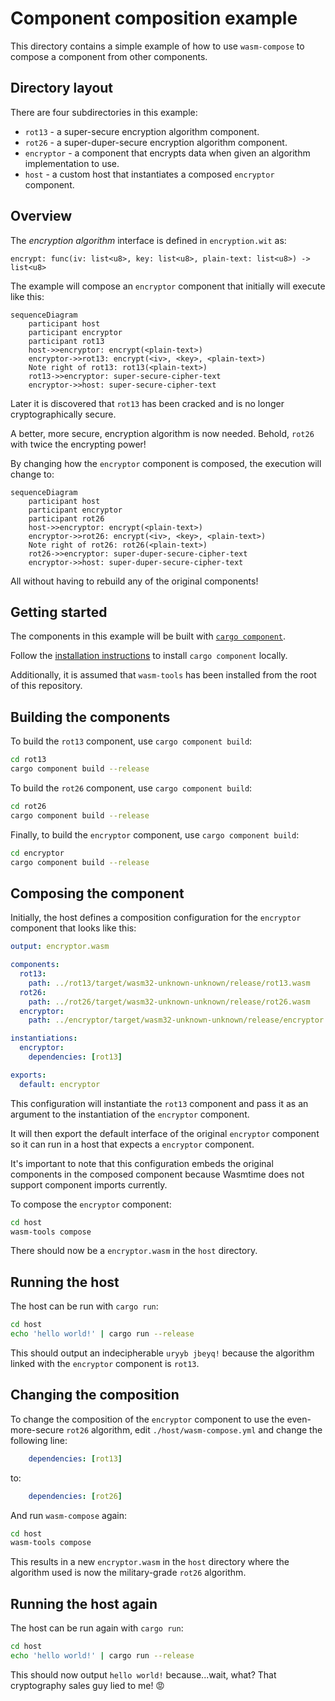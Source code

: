 # Component composition example

This directory contains a simple example of how to use `wasm-compose`
to compose a component from other components.

## Directory layout

There are four subdirectories in this example:

* `rot13` - a super-secure encryption algorithm component.
* `rot26` - a super-duper-secure encryption algorithm component.
* `encryptor` - a component that encrypts data when given an algorithm implementation to use.
* `host` - a custom host that instantiates a composed `encryptor` component.

## Overview

The _encryption algorithm_ interface is defined in `encryption.wit` as:

```wit
encrypt: func(iv: list<u8>, key: list<u8>, plain-text: list<u8>) -> list<u8>
```

The example will compose an `encryptor` component that initially will execute like
this:

```mermaid
sequenceDiagram
    participant host
    participant encryptor
    participant rot13
    host->>encryptor: encrypt(<plain-text>)
    encryptor->>rot13: encrypt(<iv>, <key>, <plain-text>)
    Note right of rot13: rot13(<plain-text>)
    rot13->>encryptor: super-secure-cipher-text
    encryptor->>host: super-secure-cipher-text
```

Later it is discovered that `rot13` has been cracked and is no longer cryptographically
secure.

A better, more secure, encryption algorithm is now needed. Behold, `rot26` with twice the
encrypting power!

By changing how the `encryptor` component is composed, the execution will
change to:

```mermaid
sequenceDiagram
    participant host
    participant encryptor
    participant rot26
    host->>encryptor: encrypt(<plain-text>)
    encryptor->>rot26: encrypt(<iv>, <key>, <plain-text>)
    Note right of rot26: rot26(<plain-text>)
    rot26->>encryptor: super-duper-secure-cipher-text
    encryptor->>host: super-duper-secure-cipher-text
```

All without having to rebuild any of the original components!

## Getting started

The components in this example will be built with [`cargo component`](https://github.com/bytecodealliance/cargo-component).

Follow the [installation instructions](https://github.com/bytecodealliance/cargo-component#installation)
to install `cargo component` locally.

Additionally, it is assumed that `wasm-tools` has been installed from the root of this repository.

## Building the components

To build the `rot13` component, use `cargo component build`:

```sh
cd rot13
cargo component build --release
```

To build the `rot26` component, use `cargo component build`:

```sh
cd rot26
cargo component build --release
```

Finally, to build the `encryptor` component, use `cargo component build`:

```sh
cd encryptor
cargo component build --release
```

## Composing the component

Initially, the host defines a composition configuration for the `encryptor` component
that looks like this:

```yml
output: encryptor.wasm

components:
  rot13:
    path: ../rot13/target/wasm32-unknown-unknown/release/rot13.wasm
  rot26:
    path: ../rot26/target/wasm32-unknown-unknown/release/rot26.wasm
  encryptor:
    path: ../encryptor/target/wasm32-unknown-unknown/release/encryptor.wasm

instantiations:
  encryptor:
    dependencies: [rot13]

exports:
  default: encryptor
```

This configuration will instantiate the `rot13` component and pass it as an
argument to the instantiation of the `encryptor` component.

It will then export the default interface of the original `encryptor` component
so it can run in a host that expects a `encryptor` component.

It's important to note that this configuration embeds the original
components in the composed component because Wasmtime does not support
component imports currently.

To compose the `encryptor` component:

```sh
cd host
wasm-tools compose
```

There should now be a `encryptor.wasm` in the `host` directory.

## Running the host

The host can be run with `cargo run`:

```sh
cd host
echo 'hello world!' | cargo run --release
```

This should output an indecipherable `uryyb jbeyq!` because the algorithm linked with the `encryptor` component
is `rot13`.

## Changing the composition

To change the composition of the `encryptor` component to use the even-more-secure `rot26` algorithm, edit
`./host/wasm-compose.yml` and change the following line:

```yml
    dependencies: [rot13]
```

to:

```yml
    dependencies: [rot26]
```

And run `wasm-compose` again:

```sh
cd host
wasm-tools compose
```

This results in a new `encryptor.wasm` in the `host` directory where the
algorithm used is now the military-grade `rot26` algorithm.

## Running the host again

The host can be run again with `cargo run`:

```sh
cd host
echo 'hello world!' | cargo run --release
```

This should now output `hello world!` because...wait, what? That cryptography sales guy lied to me! 😡
